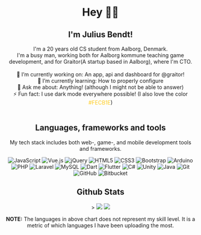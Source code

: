 <!--
<img align="center" src="https://github.com/julius-bendt/julius-bendt/blob/master/hello.svg"/>-->
 

<h1 align="center"> Hey 👋🏽</h1>
<h2 align="center">I'm Julius Bendt!</h2>
<div align="center">
I'm a 20 years old CS student from Aalborg, Denmark. <br>
I'm a busy man, working both for Aalborg kommune teaching game development, and for Graitor(A startup based in Aalborg), where I'm CTO.  
<br><br>
🔭 I’m currently working on: An app, api and dashboard for @graitor!<br>
🌱 I’m currently learning: How to properly configure<br>
💬 Ask me about: Anything! (although I might not be able to answer)<br>
⚡ Fun fact: I use dark mode everywhere possible! (I also love the color <span style="color:#FECB1E";>#FECB1E</span>)<br>

<!-- - 👯 I’m looking to collaborate on ... -->
<!-- - 🤔 I’m looking for help with ... -->
<!-- - 😄 Pronouns: ... -->
</div>
<br>
<h2 align="center">Languages, frameworks and tools</h2>
<p align="center">My tech stack includes both web-, game-, and mobile development tools and frameworks. <p>
<p align="center">

<img alt="JavaScript" src="https://img.shields.io/badge/javascript%20-%23323330.svg?&style=for-the-badge&logo=javascript&logoColor=%23F7DF1E"/> 

<img alt="Vue.js" src="https://img.shields.io/badge/vuejs%20-%2335495e.svg?&style=for-the-badge&logo=vue.js&logoColor=%234FC08D"/>

<img alt="jQuery" src="https://img.shields.io/badge/jquery%20-%230769AD.svg?&style=for-the-badge&logo=jquery&logoColor=white"/>

<img alt="HTML5" src="https://img.shields.io/badge/html5%20-%23E34F26.svg?&style=for-the-badge&logo=html5&logoColor=white"/>
	
<img alt="CSS3" src="https://img.shields.io/badge/css3%20-%231572B6.svg?&style=for-the-badge&logo=css3&logoColor=white"/>

<img alt="Bootstrap" src="https://img.shields.io/badge/bootstrap%20-%23563D7C.svg?&style=for-the-badge&logo=bootstrap&logoColor=white"/>

<img alt="Arduino" src="https://img.shields.io/badge/-Arduino-00979D?style=for-the-badge&logo=Arduino&logoColor=white"/>

<img alt="PHP" src="https://img.shields.io/badge/php-%23777BB4.svg?&style=for-the-badge&logo=php&logoColor=white"/>

<img alt="Laravel" src="https://img.shields.io/badge/laravel%20-%23FF2D20.svg?&style=for-the-badge&logo=laravel&logoColor=white"/>

<img alt="MySQL" src="https://img.shields.io/badge/mysql-%2300f.svg?&style=for-the-badge&logo=mysql&logoColor=white"/>

<img alt="Dart" src="https://img.shields.io/badge/dart-%230175C2.svg?&style=for-the-badge&logo=dart&logoColor=white"/>

<img alt="Flutter" src="https://img.shields.io/badge/Flutter%20-%2302569B.svg?&style=for-the-badge&logo=Flutter&logoColor=white" />

<img alt="C#" src="https://img.shields.io/badge/c%23%20-%23239120.svg?&style=for-the-badge&logo=c-sharp&logoColor=white"/>

<img alt="Unity" src="https://img.shields.io/badge/unity%20-%23000000.svg?&style=for-the-badge&logo=unity&logoColor=white"/>

<img alt="Java" src="https://img.shields.io/badge/java-%23ED8B00.svg?&style=for-the-badge&logo=java&logoColor=white"/>

<img alt="Git" src="https://img.shields.io/badge/git%20-%23F05033.svg?&style=for-the-badge&logo=git&logoColor=white"/>

<img alt="GitHub" src="https://img.shields.io/badge/github%20-%23121011.svg?&style=for-the-badge&logo=github&logoColor=white"/>

<img alt="Bitbucket" src="https://img.shields.io/badge/bitbucket%20-%230047B3.svg?&style=for-the-badge&logo=bitbucket&logoColor=white"/>


<br>


<div align="center">
<h2>Github Stats</h2>>
<img src="https://github-readme-stats.vercel.app/api?username=julius-bendt&show_icons=true&theme=vision-friendly-dark&count_private=true" />

<img src="https://github-readme-stats.vercel.app/api/top-langs/?username=julius-bendt&layout=compact&theme=vision-friendly-dark" />
<p><span style="font-weight:bold;">NOTE:</span> The languages in above chart does not represent my skill level. It is a metric of which languages I have been uploading the most. </p>
</div>

<!--
<h2 align="center">Want to get in contact? <span style="font-weight:bold;">Reach me at</span></h2>
<p align="center">
<img alt="LinkedIn" src="https://img.shields.io/badge/linkedin%20-%230077B5.svg?&style=for-the-badge&logo=linkedin&logoColor=white"/>

<img alt="Outlook" src="https://img.shields.io/badge/Microsoft_Outlook-0078D4?style=for-the-badge&logo=microsoft-outlook&logoColor=white" />

<img alt="Discord" src="https://img.shields.io/badge/%3CServer%3E%20-%237289DA.svg?&style=for-the-badge&logo=discord&logoColor=white"/> -->



